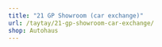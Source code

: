 ```yaml
---
title: "21 GP Showroom (car exchange)"
url: /taytay/21-gp-showroom-car-exchange/
shop: Autohaus
---
```

